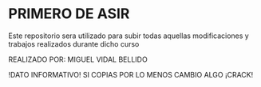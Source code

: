# PRIMERO DE ASIR 

Este repositorio sera utilizado para subir todas aquellas modificaciones y trabajos realizados durante dicho curso

REALIZADO POR: MIGUEL VIDAL BELLIDO

  !DATO INFORMATIVO!
SI COPIAS POR LO MENOS CAMBIO ALGO ¡CRACK!
